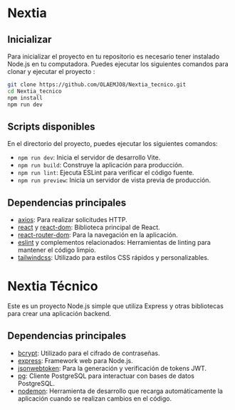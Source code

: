 # Nextia 

## Inicializar

Para inicializar el proyecto en tu repositorio es necesario tener instalado Node.js en tu computadora. Puedes ejecutar los siguientes comandos para clonar y ejecutar el proyecto :

```bash
git clone https://github.com/OLAEMJO8/Nextia_tecnico.git
cd Nextia_tecnico
npm install
npm run dev
```


## Scripts disponibles

En el directorio del proyecto, puedes ejecutar los siguientes comandos:

- `npm run dev`: Inicia el servidor de desarrollo Vite.
- `npm run build`: Construye la aplicación para producción.
- `npm run lint`: Ejecuta ESLint para verificar el código fuente.
- `npm run preview`: Inicia un servidor de vista previa de producción.

## Dependencias principales

- [axios](https://www.npmjs.com/package/axios): Para realizar solicitudes HTTP.
- [react](https://www.npmjs.com/package/react) y [react-dom](https://www.npmjs.com/package/react-dom): Biblioteca principal de React.
- [react-router-dom](https://www.npmjs.com/package/react-router-dom): Para la navegación en la aplicación.
- [eslint](https://www.npmjs.com/package/eslint) y complementos relacionados: Herramientas de linting para mantener el código limpio.
- [tailwindcss](https://www.npmjs.com/package/tailwindcss): Utilizado para estilos CSS rápidos y personalizables.


# Nextia Técnico

Este es un proyecto Node.js simple que utiliza Express y otras bibliotecas para crear una aplicación backend.


## Dependencias principales

- [bcrypt](https://www.npmjs.com/package/bcrypt): Utilizado para el cifrado de contraseñas.
- [express](https://www.npmjs.com/package/express): Framework web para Node.js.
- [jsonwebtoken](https://www.npmjs.com/package/jsonwebtoken): Para la generación y verificación de tokens JWT.
- [pg](https://www.npmjs.com/package/pg): Cliente PostgreSQL para interactuar con bases de datos PostgreSQL.
- [nodemon](https://www.npmjs.com/package/nodemon): Herramienta de desarrollo que recarga automáticamente la aplicación cuando se realizan cambios en el código.


